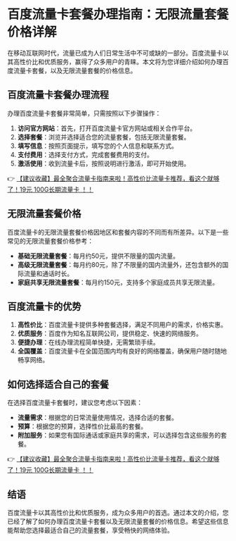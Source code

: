 # 百度流量卡套餐办理指南：无限流量套餐价格详解

在移动互联网时代，流量已成为人们日常生活中不可或缺的一部分。百度流量卡以其高性价比和优质服务，赢得了众多用户的青睐。本文将为您详细介绍如何办理百度流量卡套餐，以及无限流量套餐的价格信息。

## 百度流量卡套餐办理流程

办理百度流量卡套餐非常简单，只需按照以下步骤操作：

1. **访问官方网站**：首先，打开百度流量卡官方网站或相关合作平台。
2. **选择套餐**：浏览并选择适合您的流量套餐，包括无限流量套餐。
3. **填写信息**：按照页面提示，填写您的个人信息和联系方式。
4. **支付费用**：选择支付方式，完成套餐费用的支付。
5. **激活使用**：收到流量卡后，按照说明进行激活，即可开始使用。

👉 [【建议收藏】最全聚合流量卡指南来啦！高性价比流量卡推荐，看这个就够了！19元 100G长期流量卡 ！！](https://bit.ly/Liuliangka)

## 无限流量套餐价格

百度流量卡的无限流量套餐价格因地区和套餐内容的不同而有所差异。以下是一些常见的无限流量套餐价格参考：

- **基础无限流量套餐**：每月约50元，提供不限量的国内流量。
- **高级无限流量套餐**：每月约80元，除了不限量的国内流量外，还包含额外的国际流量和通话时长。
- **家庭共享无限流量套餐**：每月约150元，支持多个家庭成员共享无限流量。

## 百度流量卡的优势

1. **高性价比**：百度流量卡提供多种套餐选择，满足不同用户的需求，价格实惠。
2. **优质服务**：百度作为知名互联网公司，提供稳定、快速的网络服务。
3. **便捷办理**：在线办理流程简单快捷，无需繁琐手续。
4. **全国覆盖**：百度流量卡在全国范围内均有良好的网络覆盖，确保用户随时随地畅享网络。

## 如何选择适合自己的套餐

在选择百度流量卡套餐时，建议您考虑以下因素：

- **流量需求**：根据您的日常流量使用情况，选择合适的套餐。
- **预算**：根据您的预算，选择性价比最高的套餐。
- **附加服务**：如果您有国际通话或家庭共享的需求，可以选择包含这些服务的套餐。

👉 [【建议收藏】最全聚合流量卡指南来啦！高性价比流量卡推荐，看这个就够了！19元 100G长期流量卡 ！！](https://bit.ly/Liuliangka)

## 结语

百度流量卡以其高性价比和优质服务，成为众多用户的首选。通过本文的介绍，您已经了解了如何办理百度流量卡套餐以及无限流量套餐的价格信息。希望这些信息能帮助您选择最适合自己的流量套餐，享受畅快的网络体验。
